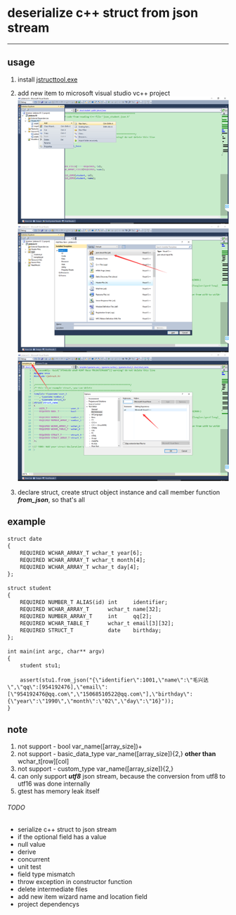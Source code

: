 # deserialize c++ struct from json stream
---
## usage
1. install [jstructtool.exe](https://github.com/maoxingda/json_struct/releases)

2. add new item to microsoft visual studio vc++ project
![Image](img/addnewitem.png)
![Image](img/item.png)
![Image](img/nonstdext.png)

3. declare struct, create struct object instance and call member function ***from_json***, so that's all

## example
```
struct date
{
    REQUIRED WCHAR_ARRAY_T wchar_t year[6];
    REQUIRED WCHAR_ARRAY_T wchar_t month[4];
    REQUIRED WCHAR_ARRAY_T wchar_t day[4];
};

struct student
{
    REQUIRED NUMBER_T ALIAS(id) int     identifier;
    REQUIRED WCHAR_ARRAY_T      wchar_t name[32];
    REQUIRED NUMBER_ARRAY_T     int     qq[2];
    REQUIRED WCHAR_TABLE_T      wchar_t email[3][32];
    REQUIRED STRUCT_T           date    birthday;
};

int main(int argc, char** argv)
{
	student stu1;

	assert(stu1.from_json("{\"identifier\":1001,\"name\":\"毛兴达\",\"qq\":[954192476],\"email\":[\"954192476@qq.com\",\"15068510522@qq.com\"],\"birthday\":{\"year\":\"1990\",\"month\":\"02\",\"day\":\"16}"));
}
```

## note
1. not support - bool var_name([array_size])+
2. not support - basic_data_type var_name([array_size]){2,} **other than** wchar_t[row][col]
3. not support - custom_type var_name([array_size]){2,}
4. can only support ***utf8*** json stream, because the conversion from utf8 to utf16 was done internally
5. gtest has memory leak itself

###### TODO
* serialize c++ struct to json stream
* if the optional field has a value
* null value
* derive
* concurrent
* unit test
* field type mismatch
* throw exception in constructor function
* delete intermediate files
* add new item wizard name and location field
* project dependencys
